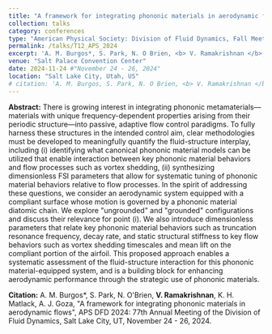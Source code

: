 ```yaml
---
title: "A framework for integrating phononic materials in aerodynamic flows"
collection: talks
category: conferences
type: "American Physical Society: Division of Fluid Dynamics, Fall Meeting"
permalink: /talks/T12_APS_2024
excerpt: 'A. M. Burgos*, S. Park, N. O Brien, <b> V. Ramakrishnan </b>, K. H. Matlack, A. J. Goza, "A framework for integrating phononic materials in aerodynamic flows", APS DFD 2024: 77th Annual Meeting of the Division of Fluid Dynamics.'
venue: "Salt Palace Convention Center"
date: 2024-11-24 #"November 24 - 26, 2024"
location: "Salt Lake City, Utah, US"
# citation: 'A. M. Burgos, S. Park, N. O Brien, <b> V. Ramakrishnan </b>, K. H. Matlack, A. J. Goza, "A framework for integrating phononic materials in aerodynamic flows", APS DFD 2024: 77th Annual Meeting of the Division of Fluid Dynamics, Salt Lake City, UT, November 24 - 26, 2024.'
---
```


**Abstract:** There is growing interest in integrating phononic metamaterials—materials with unique frequency-dependent properties arising from their periodic structure—into passive, adaptive flow control paradigms. To fully harness these structures in the intended control aim, clear methodologies must be developed to meaningfully quantify the fluid-structure interplay, including (i) identifying what canonical phononic material models can be utilized that enable interaction between key phononic material behaviors and flow processes such as vortex shedding, (ii) synthesizing dimensionless FSI parameters that allow for systematic tuning of phononic material behaviors relative to flow processes. In the spirit of addressing these questions, we consider an aerodynamic system equipped with a compliant surface whose motion is governed by a phononic material diatomic chain. We explore "ungrounded" and "grounded" configurations and discuss their relevance for point (i). We also introduce dimensionless parameters that relate key phononic material behaviors such as truncation resonance frequency, decay rate, and static structural stiffness to key flow behaviors such as vortex shedding timescales and mean lift on the compliant portion of the airfoil. This proposed approach enables a systematic assessment of the fluid-structure interaction for this phononic material-equipped system, and is a building block for enhancing aerodynamic performance through the strategic use of phononic materials.

**Citation:** A. M. Burgos*, S. Park, N. O'Brien, **V. Ramakrishnan**, K. H. Matlack, A. J. Goza, "A framework for integrating phononic materials in aerodynamic flows", APS DFD 2024: 77th Annual Meeting of the Division of Fluid Dynamics, Salt Lake City, UT, November 24 - 26, 2024.